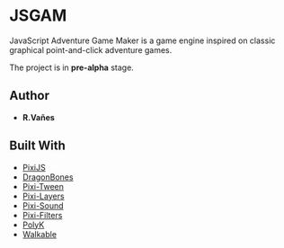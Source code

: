 # JSGAM
JavaScript Adventure Game Maker is a game engine inspired on classic graphical point-and-click adventure games.

The project is in **pre-alpha** stage.

## Author
* **R.Vañes**

## Built With

* [PixiJS](http://www.pixijs.com/)
* [DragonBones](http://dragonbones.com/)
* [Pixi-Tween](https://github.com/k8w/pixi-tween)
* [Pixi-Layers](https://github.com/pixijs/pixi-display)
* [Pixi-Sound](https://github.com/pixijs/pixi-sound)
* [Pixi-Filters](https://github.com/pixijs/pixi-filters)
* [PolyK](http://polyk.ivank.net/)
* [Walkable](https://github.com/implicit-invocation/walkable)
